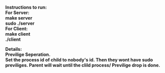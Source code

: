 <b>Instructions to run:<b><br />
For Server:<br />
make server<br />
sudo ./server<br />
For Client:<br />
make client<br />
./client<br />

<b>Details:</b><br />
Previlige Seperation.<br /> Set the process id of child to nobody's id. Then they wont have sudo previliges. Parent will wait until the clild process/ Previlige drop is done.
